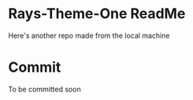 # Rays-Theme-One ReadMe
Here's another repo made from the local machine

# Commit
To be committed soon